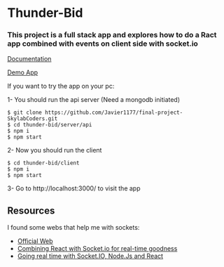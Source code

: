 # Thunder-Bid

### This project is a full stack app and explores how to do a Ract app combined with events on client side with socket.io

[Documentation](doc)

[Demo App](Soon!)

If you want to try the app on your pc:

1- You should run the api server (Need a mongodb initiated)

```
$ git clone https://github.com/Javier1177/final-project-SkylabCoders.git
$ cd thunder-bid/server/api
$ npm i
$ npm start
```

2- Now you should run the client

```
$ cd thunder-bid/client 
$ npm i
$ npm start
```

3- Go to http://localhost:3000/ to visit the app

## Resources
I found some webs that help me with sockets:

* [Official Web](https://socket.io/docs/)
* [Combining React with Socket.io for real-time goodness](https://medium.com/dailyjs/combining-react-with-socket-io-for-real-time-goodness-d26168429a34)
* [Going real time with Socket.IO, Node.Js and React](https://www.valentinog.com/blog/socket-io-node-js-react/)